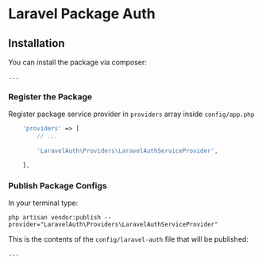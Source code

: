 # Laravel Package Auth

## Installation

You can install the package via composer:

    ...

### Register the Package

Register package service provider in `providers` array inside `config/app.php`
```php
    'providers' => [
        // ...
    
        'LaravelAuth\Providers\LaravelAuthServiceProvider',

    ],
```

### Publish Package Configs

In your terminal type:

    php artisan vendor:publish --provider="LaravelAuth\Providers\LaravelAuthServiceProvider"

This is the contents of the `config/laravel-auth` file that will be published:

    ...
